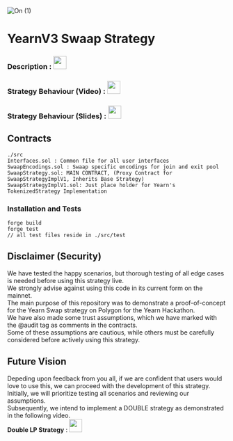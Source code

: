![On (1)](https://github.com/chrisckwong821/Yearn-Swaap-VaultV3/assets/46760063/b9afbb57-1aba-4b72-8894-c4255c803f02)

# YearnV3 Swaap Strategy
### Description : [<img src="https://github.com/chrisckwong821/Yearn-Swaap-VaultV3/assets/46760063/fd390e5c-b96b-4739-a40d-3b98a0c4965b" width="30px">](https://docs.google.com/document/d/1vwDHR1XDhflGrWFtU8cfNUQPEMmlLKfm/edit#heading=h.lws6qfu8qwsl)
### Strategy Behaviour (Video) : [<img src="https://upload.wikimedia.org/wikipedia/commons/thumb/b/b8/YouTube_play_button_icon_%282013%E2%80%932017%29.svg/1280px-YouTube_play_button_icon_%282013%E2%80%932017%29.svg.png" width="30px">](https://drive.google.com/file/d/14Kih3Mm5NBuBfbiLRXcZH0comubaqOhd/view)
### Strategy Behaviour (Slides) : [<img src="https://upload.wikimedia.org/wikipedia/commons/thumb/b/b8/YouTube_play_button_icon_%282013%E2%80%932017%29.svg/1280px-YouTube_play_button_icon_%282013%E2%80%932017%29.svg.png" width="30px">](https://docs.google.com/presentation/d/17NnryHaIuntzRzYBX5ipaDb2Ib27-GMs/edit#slide=id.p1)

## Contracts
```
./src
Interfaces.sol : Common file for all user interfaces
SwaapEncodings.sol : Swaap specific encodings for join and exit pool
SwaapStrategy.sol: MAIN CONTRACT, (Proxy Contract for SwaapStrategyImplV1, Inherits Base Strategy)
SwaapStrategyImplV1.sol: Just place holder for Yearn's TokenizedStrategy Implementation
```
### Installation and Tests 
```
forge build 
forge test 
// all test files reside in ./src/test
```

## Disclaimer (Security)
We have tested the happy scenarios, but thorough testing of all edge cases is needed before using this strategy live.</br>
We strongly advise against using this code in its current form on the mainnet.</br>
The main purpose of this repository was to demonstrate a proof-of-concept for the Yearn Swap strategy on Polygon for the Yearn Hackathon.</br>
We have also made some trust assumptions, which we have marked with the @audit tag as comments in the contracts. </br>
Some of these assumptions are cautious, while others must be carefully considered before actively using this strategy.</br>

## Future Vision 
Depeding upon feedback from you all, if we are confident that users would love to use this, we can proceed with the development of this strategy. </br>
Initially, we will prioritize testing all scenarios and reviewing our assumptions.</br>
Subsequently, we intend to implement a DOUBLE strategy as demonstrated in the following video.</br>
**Double LP Strategy** : [<img src="https://upload.wikimedia.org/wikipedia/commons/thumb/b/b8/YouTube_play_button_icon_%282013%E2%80%932017%29.svg/1280px-YouTube_play_button_icon_%282013%E2%80%932017%29.svg.png" width="30px">](https://drive.google.com/file/d/1T4KY4Mf_4xG2kY8GtI142DQVyelTQDU-/view?usp=sharing)
